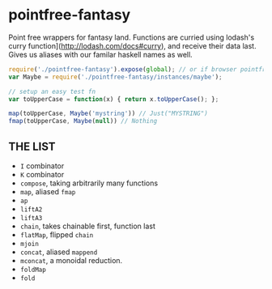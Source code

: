 pointfree-fantasy
=================

Point free wrappers for fantasy land. Functions are curried using
lodash's curry function](http://lodash.com/docs#curry), and receive their
data last. Gives us aliases with our familar haskell names as well.

```js
require('./pointfree-fantasy').expose(global); // or if browser pointfree.expose(window)
var Maybe = require('./pointfree-fantasy/instances/maybe');

// setup an easy test fn
var toUpperCase = function(x) { return x.toUpperCase(); };

map(toUpperCase, Maybe('mystring')) // Just("MYSTRING")
fmap(toUpperCase, Maybe(null)) // Nothing

```

THE LIST
--------

* `I` combinator
* `K` combinator
* `compose`, taking arbitrarily many functions
* `map`, aliased `fmap`
* `ap`
* `liftA2`
* `liftA3`
* `chain`, takes chainable first, function last
* `flatMap`, flipped `chain`
* `mjoin`
* `concat`, aliased `mappend`
* `mconcat`, a monoidal reduction.
* `foldMap`
* `fold`
